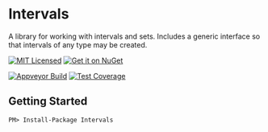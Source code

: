 Intervals
=========

A library for working with intervals and sets. Includes a generic interface so that intervals of any type may be created.

[![MIT Licensed](https://img.shields.io/badge/license-MIT-blue.svg?style=flat-square)](https://github.com/otac0n/intervals/blob/master/license.md)
[![Get it on NuGet](https://img.shields.io/nuget/v/Intervals.svg?style=flat-square)](http://nuget.org/packages/Intervals)

[![Appveyor Build](https://img.shields.io/appveyor/ci/otac0n/intervals.svg?style=flat-square)](https://ci.appveyor.com/project/otac0n/intervals)
[![Test Coverage](https://img.shields.io/codecov/c/github/otac0n/intervals.svg?style=flat-square)](https://codecov.io/gh/otac0n/intervals)

Getting Started
---------------

    PM> Install-Package Intervals
